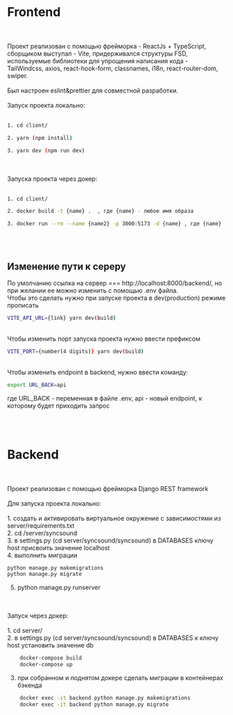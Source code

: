 <h1>Frontend</h1>
<br/>
<br/>
Проект реализован с помощью фрейморка - ReactJs + TypeScript, сборщиком выступал - Vite, придерживался структуры FSD, используемые библиотеки для упрощения написания кода - TailWindcss, axios, react-hook-form, classnames, i18n, react-router-dom, swiper.
<br/>
<br/>
Был настроен eslint&prettier для совместной разработки.
<br/>
<br/>
Запуск проекта локально:
<br/>
<br/>

```bash
1. cd client/
```

```bash
2. yarn (npm install)
```

```bash
3. yarn dev (npm run dev)
```

<br/>
<br/>
Запуска проекта через докер:
<br/>
<br/>

```bash
1. cd client/
```

```bash
2. docker build -t {name} .  , где {name} - любое имя образа
```

```bash
3. docker run --rm --name {name2} -p 3000:5173 -d {name} , где {name} - имя образа, а {name2} - имя контейнера
```

<br/>
<br/>
<h2>Изменение пути к сереру</h2>
По умолчанию ссылка на сервер === http://localhost:8000/backend/, но при желании ее можно изменить с помощью .env файла.
<br/>
Чтобы это сделать нужно при запуске проекта в dev(production) режиме прописать 

```bash
VITE_API_URL={link} yarn dev(build)
```

<br/>
Чтобы изменить порт запуска проекта нужно ввести префиксом

```bash
VITE_PORT={number(4 digits)} yarn dev(build)
```
<br/>
Чтобы изменить endpoint в backend, нужно ввести команду:

```bash
export URL_BACK=api
```
где URL_BACK - переменная в файле .env,
api - новый endpoint, к которому будет приходить запрос

<br/>
<br/>
<h1>Backend</h1>
<br/>
<br/>
Проект реализован с помощью фрейморка Django REST framework
<br/>
<br/>
Для запуска проекта локально:
<br/>
<br/>
1. создать и активировать виртуальное окружение с зависимостями из server/requirements.txt <br/>
2. cd /server/syncsound <br/>
3. в settings.py (cd server/syncsound/syncsound) в DATABASES ключу host присвоить значение localhost <br/>
4. выполнить миграции 

```bash
python manage.py makemigrations
python manage.py migrate
```

5. python manage.py runserver <br/>
<br/>
<br/>
Запуск через докер:
<br/>
<br/>
1. cd server/ <br/>
2. в settings.py (cd server/syncsound/syncsound) в DATABASES к ключу host установить значение db <br/>

 ```bash
     docker-compose build
     docker-compose up
 ```
3. при собранном и поднятом докере сделать миграции в контейнерах бэкенда <br/>

 ```bash
     docker exec -it backend python manage.py makemigrations
     docker exec -it backend python manage.py migrate
 ```
